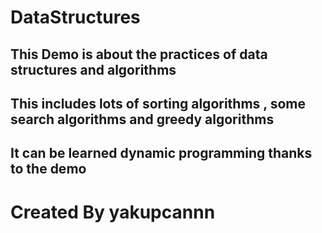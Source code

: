 # DataStructures
## This Demo is about the practices of data structures and algorithms
## This includes lots of sorting algorithms , some search algorithms and greedy algorithms
## It can be learned dynamic programming thanks to the demo

# Created By yakupcannn
